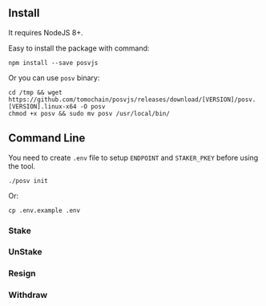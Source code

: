 
## Install
It requires NodeJS 8+.

Easy to install the package with command:
```
npm install --save posvjs
```

Or you can use `posv` binary:
```
cd /tmp && wget https://github.com/tomochain/posvjs/releases/download/[VERSION]/posv.[VERSION].linux-x64 -O posv
chmod +x posv && sudo mv posv /usr/local/bin/
```

## Command Line
You need to create `.env` file to setup `ENDPOINT` and `STAKER_PKEY` before using the tool.

```
./posv init
```
Or:

```
cp .env.example .env
```

### Stake
### UnStake
### Resign
### Withdraw
